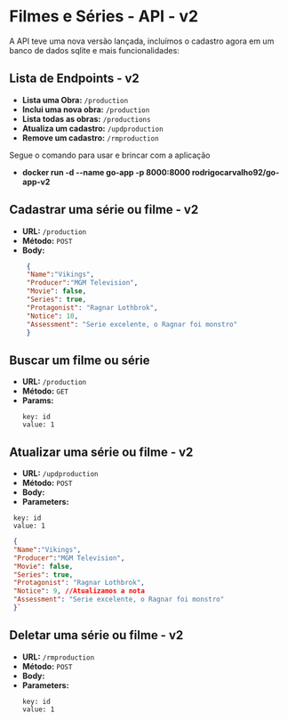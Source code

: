 # Filmes e Séries - API - v2

A API teve uma nova versão lançada, incluímos o cadastro agora em um banco de dados sqlite e mais funcionalidades:

## Lista de Endpoints - v2

- **Lista uma Obra:** `/production`
- **Inclui uma nova obra:** `/production`
- **Lista todas as obras:** `/productions`
- **Atualiza um cadastro:** `/updproduction`
- **Remove um cadastro:** `/rmproduction`

Segue o comando para usar e brincar com a aplicação
- **docker run -d --name go-app -p 8000:8000 rodrigocarvalho92/go-app-v2**

## Cadastrar uma série ou filme - v2

- **URL:** `/production`
- **Método:** `POST`
- **Body:**
  ```json
   {
   "Name":"Vikings", 
   "Producer":"MGM Television", 
   "Movie": false, 
   "Series": true,
   "Protagonist": "Ragnar Lothbrok",
   "Notice": 10,
   "Assessment": "Serie excelente, o Ragnar foi monstro"
   }
  
## Buscar um filme ou série

- **URL:** `/production`
- **Método:** `GET`
- **Params:**
  ```
  key: id
  value: 1

  ```

## Atualizar uma série ou filme - v2

- **URL:** `/updproduction`
- **Método:** `POST`
- **Body:**
- **Parameters:**
 ```
  key: id
  value: 1

  ```  
  ```json
   {
   "Name":"Vikings", 
   "Producer":"MGM Television", 
   "Movie": false, 
   "Series": true,
   "Protagonist": "Ragnar Lothbrok",
   "Notice": 9, //Atualizamos a nota
   "Assessment": "Serie excelente, o Ragnar foi monstro"
   }`
  ```

## Deletar uma série ou filme - v2

- **URL:** `/rmproduction`
- **Método:** `POST`
- **Body:**
- **Parameters:**
  ```
  key: id
  value: 1
  ```